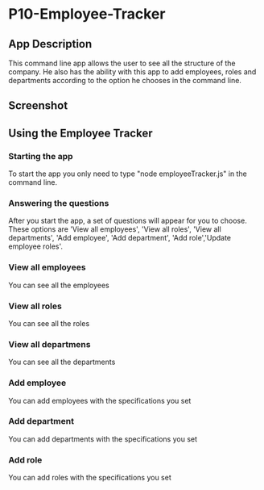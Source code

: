 # P10-Employee-Tracker

## App Description
This command line app allows the user to see all the structure of the company. He also has the ability with this app to add employees, roles and departments according to the option he chooses in the command line.

## Screenshot

## Using the Employee Tracker

### Starting the app
To start the app you only need to type "node employeeTracker.js" in the command line.

### Answering the questions
After you start the app, a set of questions will appear for you to choose. These options are 'View all employees', 'View all roles', 'View all departments', 'Add employee', 'Add department', 'Add role','Update employee roles'.

### View all employees
You can see all the employees

### View all roles
You can see all the roles

### View all departmens
You can see all the departments

### Add employee
You can add employees with the specifications you set

### Add department
You can add departments with the specifications you set

### Add role
You can add roles with the specifications you set